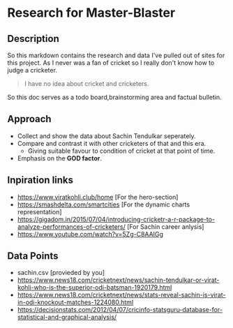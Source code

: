 # Research for Master-Blaster

## Description

So this markdown contains the research and data I've pulled out of sites for this project. As I never was a fan of cricket so I really don't know how to judge a cricketer.

> I have no idea about cricket and cricketers.

So this doc serves as a todo board,brainstorming area and factual bulletin.

## Approach

- Collect and show the data about Sachin Tendulkar seperately.
- Compare and contrast it with other cricketers of that and this era.
  - Giving suitable favour to condition of cricket at that point of time.
- Emphasis on the **GOD factor**.

## Inpiration links

- https://www.viratkohli.club/home [For the hero-section]
- https://smashdelta.com/smartcities [For the dynamic charts representation]
- https://gigadom.in/2015/07/04/introducing-cricketr-a-r-package-to-analyze-performances-of-cricketers/ [For Sachin career anlysis]
- https://www.youtube.com/watch?v=5Zg-C8AAIGg

## Data Points

- sachin.csv [provieded by you]
- https://www.news18.com/cricketnext/news/sachin-tendulkar-or-virat-kohli-who-is-the-superior-odi-batsman-1920179.html
- https://www.news18.com/cricketnext/news/stats-reveal-sachin-is-virat-in-odi-knockout-matches-1224080.html
- https://decisionstats.com/2012/04/07/cricinfo-statsguru-database-for-statistical-and-graphical-analysis/
